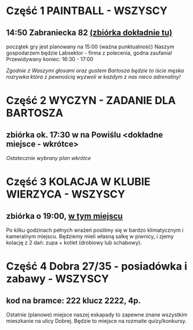 # Część 1 PAINTBALL - WSZYSCY
## 14:50 Zabraniecka 82 [(zbiórka dokładnie tu)](https://www.google.com/maps/place/Paintball+Warszawa+Hala+Labsektor/@52.261981,21.0685549,261a,35y,292.21h,8.88t/data=!3m1!1e3!4m12!1m6!3m5!1s0x471ecb5cf4a4b665:0x4197eac84cfaf00f!2sPaintball+Warszawa+Hala+Labsektor!8m2!3d52.2622001!4d21.0675929!3m4!1s0x471ecb5cf4a4b665:0x4197eac84cfaf00f!8m2!3d52.2622001!4d21.0675929?hl=pl-PL)
początek gry jest planowany na 15:00 (ważna punktualność)
Naszym gospodarzem będzie Labsektor - firma z polecenia, godna zaufania!
Przewidywany koniec: 16:30 - 17:00

_Zgodnie z Waszymi głosami oraz gustem Bartosza będzie to iście męska rozrywka która z pewnością wyzwoli w każdym z nas nieco adrenaliny!_



# Część 2 WYCZYN - ZADANIE DLA BARTOSZA
## zbiórka ok. 17:30 w na Powiślu <dokładne miejsce - wkrótce>

_Ostatecznie wybrany plan wkrótce_

# Część 3 KOLACJA W KLUBIE WIERZYCA - WSZYSCY
## zbiórka o 19:00, [w tym miejscu](https://www.google.com/maps/place/Klub+Wie%C5%BCyca/@52.2327881,21.0246812,717m/data=!3m2!1e3!4b1!4m5!3m4!1s0x471eccf7a3ddf803:0x8a8e21678b518509!8m2!3d52.2328533!4d21.0268323?hl=pl-PL)
Po kilku godzinach pełnych wrażeń posilimy się w bardzo klimatycznym i kameralnym miejscu.
Będziemy mieli własną salkę w piwnicy, i zjemy kolację z 2 dań: zupa + kotlet (drobiowy lub schabowy).


# Część 4 Dobra 27/35 - posiadówka i zabawy - WSZYSCY
## kod na bramce: 222 klucz 2222, 4p.
Ostatnie (planowe) miejsce naszej eskapady to zapewne znane wszystkim mieszkanie na ulicy Dobrej.
Będzie to miejsce na rozmaite quizy/konkursy.



